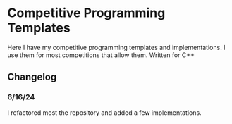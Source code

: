 # Competitive Programming Templates
Here I have my competitive programming templates and implementations. I use them for most competitions that allow them.
Written for C++

## Changelog
### 6/16/24
I refactored most the repository and added a few implementations.
